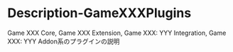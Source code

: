 # Description-GameXXXPlugins
Game XXX Core, Game XXX Extension, Game XXX: YYY Integration, Game XXX: YYY Addon系のプラグインの説明
